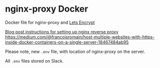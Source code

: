 # nginx-proxy Docker

Docker file for nginx-proxy and [Lets Encrypt](https://letsencrypt.org)

[Blog post instructions for setting up nginx reverse proxy](https://medium.com/@francoisromain/host-multiple-websites-with-https-inside-docker-containers-on-a-single-server-18467484ab95)  
<https://medium.com/@francoisromain/host-multiple-websites-with-https-inside-docker-containers-on-a-single-server-18467484ab95>

Please note, new `.env` file, with location of nginx-proxy on the server.

All `.env` files stored on Slack.
